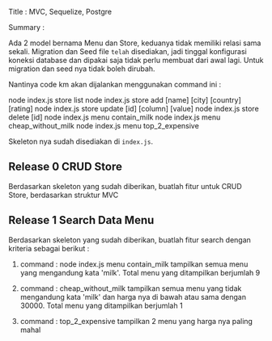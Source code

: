 Title : MVC, Sequelize, Postgre

Summary : 

Ada 2 model bernama Menu dan Store, keduanya tidak memiliki relasi sama sekali. Migration dan Seed file `telah` disediakan, jadi tinggal konfigurasi koneksi database dan dipakai saja tidak perlu membuat dari awal lagi. Untuk migration dan seed nya tidak boleh dirubah.

Nantinya code km akan dijalankan menggunakan command ini : 

node index.js store list
node index.js store add [name] [city] [country] [rating] 
node index.js store update [id] [column] [value]
node index.js store delete [id]
node index.js menu contain_milk
node index.js menu cheap_without_milk
node index.js menu top_2_expensive

Skeleton nya sudah disediakan di `index.js`.


## Release 0 CRUD Store 
Berdasarkan skeleton yang sudah diberikan, buatlah fitur untuk CRUD Store, berdasarkan struktur MVC 

## Release 1 Search Data Menu
Berdasarkan skeleton yang sudah diberikan, buatlah fitur search dengan kriteria sebagai berikut : 
1. command : node index.js menu contain_milk
tampilkan semua menu yang mengandung kata 'milk'. Total menu yang ditampilkan berjumlah 9

2. command : cheap_without_milk
tampilkan semua menu yang tidak mengandung kata 'milk' dan harga nya di bawah atau sama dengan 30000. Total menu yang ditampilkan berjumlah 1

3. command : top_2_expensive
tampilkan 2 menu yang harga nya paling mahal